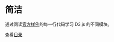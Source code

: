 # 简洁
通过阅读[官方样例](https://observablehq.com/@d3)的每一行代码学习 D3.js 的不同模块。

查看[目录](https://benbinbin.github.io/d3-learning/)